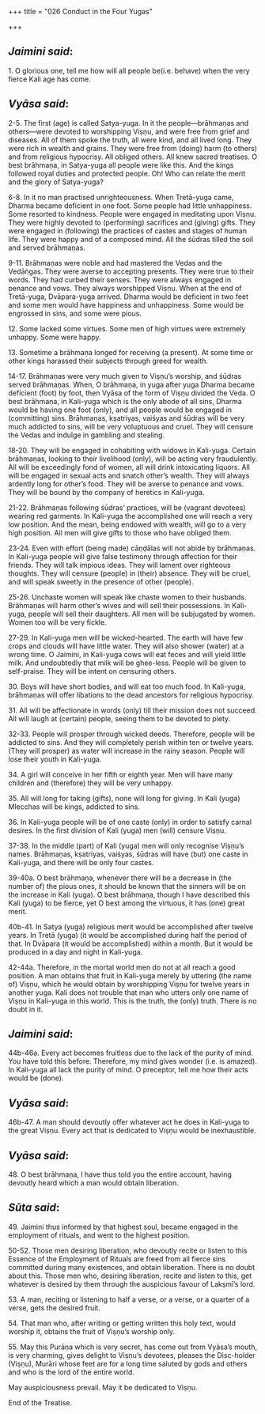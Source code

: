 +++
title = "026 Conduct in the Four Yugas"

+++
 

## *Jaimini said*:

1\. O glorious one, tell me how will all people be(i.e. behave) when the very fierce Kali age has come.

## *Vyāsa said*:

2-5. The first (age) is called Satya-yuga. In it the people—brāhmaṇas and others—were devoted to worshipping Viṣṇu, and were free from grief and diseases. All of them spoke the truth, all were kind, and all lived long. They were rich in wealth and grains. They were free from (doing) harm (to others) and from religious hypocrisy. All obliged others. All knew sacred treatises. O best brāhmaṇa, in Satya-yuga all people were like this. And the kings followed royal duties and protected people. Oh! Who can relate the merit and the glory of Satya-yuga?

6-8. In it no man practised unrighteousness. When Tretā-yuga came, Dharma became deficient in one foot. Some people had little unhappiness. Some resorted to kindness. People were engaged in meditating upon Viṣṇu. They were highly devoted to (performing) sacrifices and (giving) gifts. They were engaged in (following) the practices of castes and stages of human life. They were happy and of a composed mind. All the śūdras tilled the soil and served brāhmaṇas.

9-11. Brāhmaṇas were noble and had mastered the Vedas and the Vedāṅgas. They were averse to accepting presents. They were true to their words. They had curbed their senses. They were always engaged in penance and vows. They always worshipped Viṣṇu. When at the end of Tretā-yuga, Dvāpara-yuga arrived. Dharma would be deficient in two feet and some men would have happiness and unhappiness. Some would be engrossed in sins, and some were pious.

12\. Some lacked some virtues. Some men of high virtues were extremely unhappy. Some were happy.

13\. Sometime a brāhmaṇa longed for receiving (a present). At some time or other kings harassed their subjects through greed for wealth.

14-17. Brāhmaṇas were very much given to Viṣṇu’s worship, and śūdras served brāhmaṇas. When, O brāhmaṇa, in yuga after yuga Dharma became deficient (foot) by foot, then Vyāsa of the form of Viṣṇu divided the Veda. O best brāhmaṇa, in Kali-yuga which is the only abode of all sins, Dharma would be having one foot (only), and all people would be engaged in (committing) sins. Brāhmaṇas, kṣatriyas, vaiśyas and śūdras will be very much addicted to sins, will be very voluptuous and cruel. They will censure the Vedas and indulge in gambling and stealing.

18-20. They will be engaged in cohabiting with widows in Kali-yuga. Certain brāhmaṇas, looking to their livelihood (only), will be acting very fraudulently. All will be exceedingly fond of women, all will drink intoxicating liquors. All will be engaged in sexual acts and snatch other’s wealth. They will always ardently long for other’s food. They will be averse to penance and vows. They will be bound by the company of heretics in Kali-yuga.

21-22. Brāhmaṇas following śūdras’ practices, will be (vagrant devotees) wearing red garments. In Kali-yuga the accomplished one will reach a very low position. And the mean, being endowed with wealth, will go to a very high position. All men will give gifts to those who have obliged them.

23-24. Even with effort (being made) cāṇḍālas will not abide by brāhmaṇas. In Kali-yuga people will give false testimony through affection for their friends. They will talk impious ideas. They will lament over righteous thoughts. They will censure (people) in (their) absence. They will be cruel, and will speak sweetly in the presence of other (people).

25-26. Unchaste women will speak like chaste women to their husbands. Brāhmaṇas will harm other’s wives and will sell their possessions. In Kali-yuga, people will sell their daughters. All men will be subjugated by women. Women too will be very fickle.

27-29. In Kali-yuga men will be wicked-hearted. The earth will have few crops and clouds will have little water. They will also shower (water) at a wrong time. O Jaimini, in Kali-yuga cows will eat feces and will yield little milk. And undoubtedly that milk will be ghee-less. People will be given to self-praise. They will be intent on censuring others.

30\. Boys will have short bodies, and will eat too much food. In Kali-yuga, brāhmaṇas will offer libations to the dead ancestors for religious hypocrisy.

31\. All will be affectionate in words (only) till their mission does not succeed. All will laugh at (certain) people, seeing them to be devoted to piety.

32-33. People will prosper through wicked deeds. Therefore, people will be addicted to sins. And they will completely perish within ten or twelve years. (They will prosper) as water will increase in the rainy season. People will lose their youth in Kali-yuga.

34\. A girl will conceive in her fifth or eighth year. Men will have many children and (therefore) they will be very unhappy.

35\. All will long for taking (gifts), none will long for giving. In Kali (yuga) Mlecchas will be kings, addicted to sins.

36\. In Kali-yuga people will be of one caste (only) in order to satisfy carnal desires. In the first division of Kali (yuga) men (will) censure Viṣṇu.

37-38. In the middle (part) of Kali (yuga) men will only recognise Viṣṇu’s names. Brāhmaṇas, kṣatriyas, vaiśyas, śūdras will have (but) one caste in Kali-yuga, and there will be only four castes.

39-40a. O best brāhmaṇa, whenever there will be a decrease in (the number of) the pious ones, it should be known that the sinners will be on the increase in Kali (yuga). O best brāhmaṇa, though I have described this Kali (yuga) to be fierce, yet O best among the virtuous, it has (one) great merit.

40b-41. In Satya (yuga) religious merit would be accomplished after twelve years. In Tretā (yuga) (it would be accomplished during half the period of that. In Dvāpara (it would be accomplished) within a month. But it would be produced in a day and night in Kali-yuga.

42-44a. Therefore, in the mortal world men do not at all reach a good position. A man obtains that fruit in Kali-yuga merely by uttering (the name of) Viṣṇu, which he would obtain by worshipping Viṣṇu for twelve years in another yuga. Kali does not trouble that man who utters only one name of Viṣṇu in Kali-yuga in this world. This is the truth, the (only) truth. There is no doubt in it.

## *Jaimini said*:

44b-46a. Every act becomes fruitless due to the lack of the purity of mind. You have told this before. Therefore, my mind gives wonder (i.e. is amazed). In Kali-yuga all lack the purity of mind. O preceptor, tell me how their acts would be (done).

## *Vyāsa said*:

46b-47. A man should devoutly offer whatever act he does in Kali-yuga to the great Viṣṇu. Every act that is dedicated to Viṣṇu would be inexhaustible.

## *Vyāsa said*:

48\. O best brāhmaṇa, I have thus told you the entire account, having devoutly heard which a man would obtain liberation.

## *Sūta said*:

49\. Jaimini thus informed by that highest soul, became engaged in the employment of rituals, and went to the highest position.

50-52. Those men desiring liberation, who devoutly recite or listen to this Essence of the Employment of Rituals are freed from all fierce sins committed during many existences, and obtain liberation. There is no doubt about this. Those men who, desiring liberation, recite and listen to this, get whatever is desired by them through the auspicious favour of Lakṣmī’s lord.

53\. A man, reciting or listening to half a verse, or a verse, or a quarter of a verse, gets the desired fruit.

54\. That man who, after writing or getting written this holy text, would worship it, obtains the fruit of Viṣṇu’s worship only.

55\. May this Purāṇa which is very secret, has come out from Vyāsa’s mouth, is very charming, gives delight to Viṣṇu’s devotees, pleases the Disc-holder (Viṣṇu), Murāri whose feet are for a long time saluted by gods and others and who is the lord of the entire world.

May auspiciousness prevail. May it be dedicated to Viṣṇu.

End of the Treatise.


